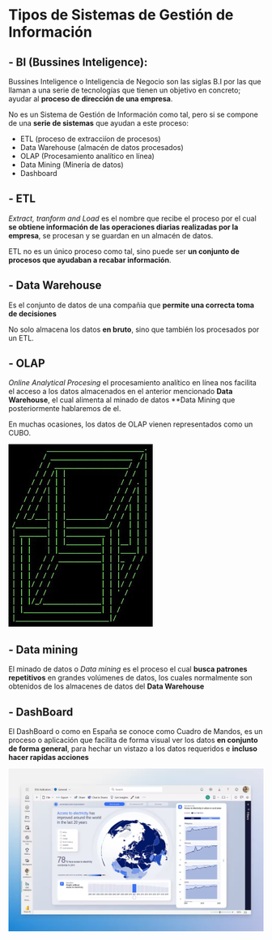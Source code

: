 #  **Tipos de Sistemas de Gestión de Información**

## - **BI (Bussines Inteligence):** 

Bussines Inteligence o Inteligencia de Negocio son las siglas B.I por las que llaman a una serie de tecnologías que tienen un objetivo en concreto; ayudar al **proceso de dirección de una empresa**.

No es un Sistema de Gestión de Información como tal, pero si se compone de una **serie de sistemas** que ayudan a este proceso:

+ ETL (proceso de extracciíon de procesos)
+ Data Warehouse (almacén de datos procesados)
+ OLAP (Procesamiento analítico en línea)
+ Data Mining (Minería de datos)
+ Dashboard

## - **ETL**

*Extract, tranform and Load* es el nombre que recibe el proceso por el cual **se obtiene información de las operaciones diarias realizadas por la empresa**, se procesan y se guardan en un almacén de datos.

ETL no es un único proceso como tal, sino puede ser **un conjunto de procesos que ayudaban a recabar información**.

## - **Data Warehouse**

Es el conjunto de datos de una compañia que **permite una correcta toma de decisiones**

No solo almacena los datos **en bruto**, sino que también los procesados por un ETL.

## - **OLAP**

*Online Analytical Procesing* el procesamiento analítico en línea nos facilita el acceso a los datos almacenados en el anterior mencionado **Data Warehouse**, el cual alimenta al minado de datos **Data Mining que posteriormente hablaremos de el.

En muchas ocasiones, los datos de OLAP vienen representados como un CUBO. 

![Alt text](image-2.png)

## - **Data mining**

El minado de datos o *Data mining* es el proceso el cual **busca patrones repetitivos** en grandes volúmenes de datos, los cuales normalmente son obtenidos de los almacenes de datos del **Data Warehouse**

## - **DashBoard**

El DashBoard o como en España se conoce como Cuadro de Mandos, es un proceso o aplicación que facilita de forma visual ver los datos **en conjunto de forma general**, para hechar un vistazo a los datos requeridos e **incluso hacer rapidas acciones**

![Alt text](image-3.png)
